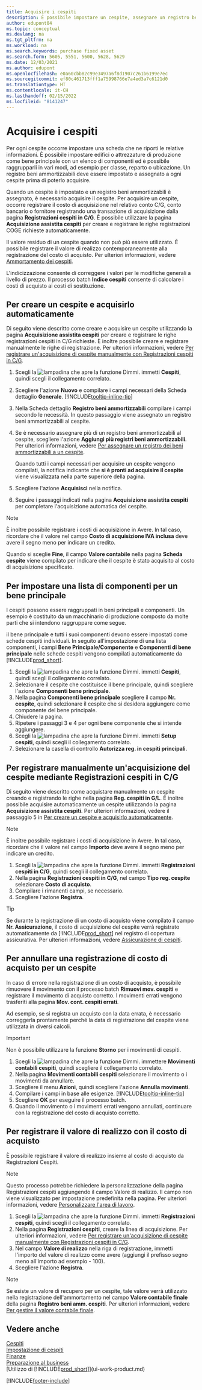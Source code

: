 ```yaml
---
title: Acquisire i cespiti
description: È possibile impostare un cespite, assegnare un registro beni ammortizzabili e registrare il costo di acquisizione del cespite.
author: edupont04
ms.topic: conceptual
ms.devlang: na
ms.tgt_pltfrm: na
ms.workload: na
ms.search.keywords: purchase fixed asset
ms.search.form: 5605, 5551, 5600, 5628, 5629
ms.date: 12/03/2021
ms.author: edupont
ms.openlocfilehash: e0a60cbb82c99e3497a6f8d1907c261b6199e7ec
ms.sourcegitcommit: ef80c461713fff1a75998766e7a4ed3a7c6121d0
ms.translationtype: HT
ms.contentlocale: it-CH
ms.lasthandoff: 02/15/2022
ms.locfileid: "8141247"
---
```

# <a name="acquire-fixed-assets"></a>Acquisire i cespiti
Per ogni cespite occorre impostare una scheda che ne riporti le relative informazioni. È possibile impostare edifici o attrezzature di produzione come bene principale con un elenco di componenti ed è possibile raggrupparli in vari modi, ad esempio per classe, reparto o ubicazione. Un registro beni ammortizzabili deve essere impostato e assegnato a ogni cespite prima di poterlo acquisire.

Quando un cespite è impostato e un registro beni ammortizzabili è assegnato, è necessario acquisire il cespite. Per acquisire un cespite, occorre registrare il costo di acquisizione nel relativo conto C/G, conto bancario o fornitore registrando una transazione di acquisizione dalla pagina **Registrazioni cespiti in C/G**. È possibile utilizzare la pagina **Acquisizione assistita cespiti** per creare e registrare le righe registrazioni COGE richieste automaticamente.

Il valore residuo di un cespite quando non può più essere utilizzato. È possibile registrare il valore di realizzo contemporaneamente alla registrazione del costo di acquisto. Per ulteriori informazioni, vedere [Ammortamento dei cespiti](fa-how-depreciate-amortize.md).

L'indicizzazione consente di correggere i valori per le modifiche generali a livello di prezzo. Il processo batch **Indice cespiti** consente di calcolare i costi di acquisto ai costi di sostituzione.

## <a name="to-create-a-fixed-asset-and-acquire-it-automatically"></a>Per creare un cespite e acquisirlo automaticamente
Di seguito viene descritto come creare e acquisire un cespite utilizzando la pagina **Acquisizione assistita cespiti** per creare e registrare le righe registrazioni cespiti in C/G richieste. È inoltre possibile creare e registrare manualmente le righe di registrazione. Per ulteriori informazioni, vedere [Per registrare un'acquisizione di cespite manualmente con Registrazioni cespiti in C/G](fa-how-acquire.md#to-post-a-fixed-asset-acquisition-manually-with-the-fixed-asset-gl-journal).

1. Scegli la ![lampadina che apre la funzione Dimmi.](media/ui-search/search_small.png "Informazioni sull'operazione che si desidera eseguire") immetti **Cespiti**, quindi scegli il collegamento correlato.  
2. Scegliere l'azione **Nuovo** e compilare i campi necessari della Scheda dettaglio **Generale**. [!INCLUDE[tooltip-inline-tip](includes/tooltip-inline-tip_md.md)]
3. Nella Scheda dettaglio **Registro beni ammortizzabili** compilare i campi secondo le necessità. In questo passaggio viene assegnato un registro beni ammortizzabili al cespite.  
4. Se è necessario assegnare più di un registro beni ammortizzabili al cespite, scegliere l'azione **Aggiungi più registri beni ammortizzabili**. Per ulteriori informazioni, vedere [Per assegnare un registro dei beni ammortizzabili a un cespite](fa-how-setup-depreciation.md#to-assign-a-depreciation-book-to-a-fixed-asset).

    Quando tutti i campi necessari per acquisire un cespite vengono compilati, la notifica indicante che **si è pronti ad acquisire il cespite** viene visualizzata nella parte superiore della pagina.
5. Scegliere l'azione **Acquisisci** nella notifica.
6. Seguire i passaggi indicati nella pagina **Acquisizione assistita cespiti** per completare l'acquisizione automatica del cespite.

> [!NOTE]  
>   È inoltre possibile registrare i costi di acquisizione in Avere. In tal caso, ricordare che il valore nel campo **Costo di acquisizione IVA inclusa** deve avere il segno meno per indicare un credito.

Quando si sceglie **Fine**, il campo **Valore contabile** nella pagina **Scheda cespite** viene compilato per indicare che il cespite è stato acquisito al costo di acquisizione specificato.  

## <a name="to-set-up-a-component-list-for-a-main-asset"></a>Per impostare una lista di componenti per un bene principale
I cespiti possono essere raggruppati in beni principali e componenti. Un esempio è costituito da un macchinario di produzione composto da molte parti che si intendono raggruppare come segue.  

il bene principale e tutti i suoi componenti devono essere impostati come schede cespiti individuali. In seguito all'impostazione di una lista componenti, i campi **Bene Principale/Componente** e **Componenti di bene principale** nelle schede cespiti vengono compilati automaticamente da [!INCLUDE[prod_short](includes/prod_short.md)].

1. Scegli la ![lampadina che apre la funzione Dimmi.](media/ui-search/search_small.png "Informazioni sull'operazione che si desidera eseguire") immetti **Cespiti**, quindi scegli il collegamento correlato.
2. Selezionare il cespite che costituisce il bene principale, quindi scegliere l'azione **Componenti bene principale**.
3. Nella pagina **Componenti bene principale** scegliere il campo **Nr. cespite**, quindi selezionare il cespite che si desidera aggiungere come componente del bene principale.
4. Chiudere la pagina.
5. Ripetere i passaggi 3 e 4 per ogni bene componente che si intende aggiungere.
6. Scegli la ![lampadina che apre la funzione Dimmi.](media/ui-search/search_small.png "Informazioni sull'operazione che si desidera eseguire") immetti **Setup cespiti**, quindi scegli il collegamento correlato.
7. Selezionare la casella di controllo **Autorizza reg. in cespiti principali**.

## <a name="to-post-a-fixed-asset-acquisition-manually-with-the-fixed-asset-gl-journal"></a>Per registrare manualmente un'acquisizione del cespite mediante Registrazioni cespiti in C/G
Di seguito viene descritto come acquistare manualmente un cespite creando e registrando le righe nella pagina **Reg. cespiti in G/L**. È inoltre possibile acquisire automaticamente un cespite utilizzando la pagina **Acquisizione assistita cespiti**. Per ulteriori informazioni, vedere il passaggio 5 in [Per creare un cespite e acquisirlo automaticamente](fa-how-acquire.md#to-create-a-fixed-asset-and-acquire-it-automatically).

> [!NOTE]  
>   È inoltre possibile registrare i costi di acquisizione in Avere. In tal caso, ricordare che il valore nel campo **Importo** deve avere il segno meno per indicare un credito.

1. Scegli la ![lampadina che apre la funzione Dimmi.](media/ui-search/search_small.png "Informazioni sull'operazione che si desidera eseguire") immetti **Registrazioni cespiti in C/G**, quindi scegli il collegamento correlato.
2. Nella pagina **Registrazioni cespiti in C/G**, nel campo **Tipo reg. cespite** selezionare **Costo di acquisto**.
3. Compilare i rimanenti campi, se necessario.
4. Scegliere l'azione **Registra**.  

> [!TIP]  
>   Se durante la registrazione di un costo di acquisto viene compilato il campo **Nr. Assicurazione**, il costo di acquisizione del cespite verrà registrato automaticamente da [!INCLUDE[prod_short](includes/prod_short.md)] nel registro di copertura assicurativa. Per ulteriori informazioni, vedere [Assicurazione di cespiti](fa-how-insure.md).

## <a name="to-cancel-an-acquisition-cost-posting-for-one-fixed-asset"></a>Per annullare una registrazione di costo di acquisto per un cespite
In caso di errore nella registrazione di un costo di acquisto, è possibile rimuovere il movimento con il processo batch **Rimuovi mov. cespiti** e registrare il movimento di acquisto corretto. I movimenti errati vengono trasferiti alla pagina **Mov. cont. cespiti errati**.

Ad esempio, se si registra un acquisto con la data errata, è necessario correggerla prontamente perché la data di registrazione del cespite viene utilizzata in diversi calcoli.

> [!IMPORTANT]  
> Non è possibile utilizzare la funzione **Storno** per i movimenti di cespiti.

1. Scegli la ![lampadina che apre la funzione Dimmi.](media/ui-search/search_small.png "Informazioni sull'operazione che si desidera eseguire") immettere **Movimenti contabili cespiti**, quindi scegliere il collegamento correlato.  
2. Nella pagina **Movimenti contabili cespiti** selezionare il movimento o i movimenti da annullare.  
3. Scegliere il menu **Azioni**, quindi scegliere l'azione **Annulla movimenti**.
4. Compilare i campi in base alle esigenze. [!INCLUDE[tooltip-inline-tip](includes/tooltip-inline-tip_md.md)]
5. Scegliere **OK** per eseguire il processo batch.
6. Quando il movimento o i movimenti errati vengono annullati, continuare con la registrazione del costo di acquisto corretto.

## <a name="to-post-the-salvage-value-together-with-the-acquisition-cost"></a>Per registrare il valore di realizzo con il costo di acquisto
È possibile registrare il valore di realizzo insieme al costo di acquisto da Registrazioni Cespiti.

> [!NOTE]
> Questo processo potrebbe richiedere la personalizzazione della pagina Registrazioni cespiti aggiungendo il campo Valore di realizzo. Il campo non viene visualizzato per impostazione predefinita nella pagina. Per ulteriori informazioni, vedere [Personalizzare l'area di lavoro](ui-personalization-user.md).

1. Scegli la ![lampadina che apre la funzione Dimmi.](media/ui-search/search_small.png "Informazioni sull'operazione che si desidera eseguire") immetti **Registrazioni cespiti**, quindi scegli il collegamento correlato.
2. Nella pagina **Registrazioni cespiti**, creare la linea di acquisizione. Per ulteriori informazioni, vedere [Per registrare un'acquisizione di cespite manualmente con Registrazioni cespiti in C/G](fa-how-acquire.md#to-post-a-fixed-asset-acquisition-manually-with-the-fixed-asset-gl-journal).
3. Nel campo **Valore di realizzo** nella riga di registrazione, immetti l'importo del valore di realizzo come avere (aggiungi il prefisso segno meno all'importo ad esempio **-** 100).
4. Scegliere l'azione **Registra**.

> [!NOTE]
> Se esiste un valore di recupero per un cespite, tale valore verrà utilizzato nella registrazione dell'ammortamento nel campo **Valore contabile finale** della pagina **Registro beni amm. cespiti**. Per ulteriori informazioni, vedere [Per gestire il valore contabile finale](fa-how-depreciate-amortize.md#to-manage-the-ending-book-value).

## <a name="see-also"></a>Vedere anche
[Cespiti](fa-manage.md)  
[Impostazione di cespiti](fa-setup.md)  
[Finanze](finance.md)  
[Preparazione al business](ui-get-ready-business.md)  
[Utilizzo di [!INCLUDE[prod_short](includes/prod_short.md)]](ui-work-product.md)


[!INCLUDE[footer-include](includes/footer-banner.md)]
